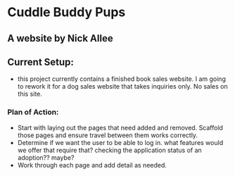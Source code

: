 # Cuddle Buddy Pups
## A website by Nick Allee

## Current Setup:
-  this project currently contains a finished book sales website. I am going to rework it for a dog sales website that takes inquiries only. No sales on this site.

### Plan of Action:
-  Start with laying out the pages that need added and removed. Scaffold those pages and ensure travel between them works correctly.
-  Determine if we want the user to be able to log in. what features would we offer that require that? checking the application status of an adoption?? maybe?
-  Work through each page and add detail as needed.
